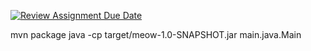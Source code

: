 [![Review Assignment Due Date](https://classroom.github.com/assets/deadline-readme-button-24ddc0f5d75046c5622901739e7c5dd533143b0c8e959d652212380cedb1ea36.svg)](https://classroom.github.com/a/coREwzrI)

mvn package
java -cp target/meow-1.0-SNAPSHOT.jar main.java.Main